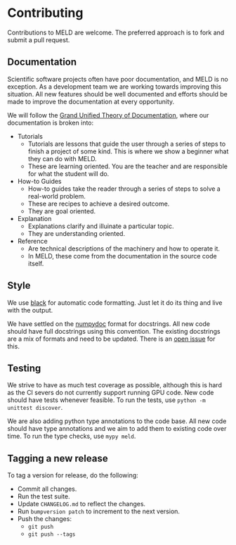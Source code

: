 # Contributing

Contributions to MELD are welcome. The preferred approach is to fork and submit a pull request.

## Documentation

Scientific software projects often have poor documentation, and MELD is no exception. As a development
team we are working towards improving this situation. All new features should be well documented and
efforts should be made to improve the documentation at every opportunity.

We will follow the [Grand Unified Theory of Documentation](https://documentation.divio.com), where our
documentation is broken into:
- Tutorials
  - Tutorials are lessons that guide the user through a series of steps to finish a project of some
    kind. This is where we show a beginner what they can do with MELD.
  - These are learning oriented. You are the teacher and are responsible for what the student will do.
- How-to Guides
  - How-to guides take the reader through a series of steps to solve a real-world problem.
  - These are recipes to achieve a desired outcome.
  - They are goal oriented.
- Explanation
  - Explanations clarify and illuinate a particular topic.
  - They are understanding oriented.
- Reference
  - Are technical descriptions of the machinery and how to operate it.
  - In MELD, these come from the documentation in the source code itself.

## Style

We use [black](https://github.com/ambv/black) for automatic code formatting. Just let it do its thing and live with the output.

We have settled on the [numpydoc](https://numpydoc.readthedocs.io/en/latest/) format for docstrings. All new code should have full
docstrings using this convention. The existing docstrings are a mix of formats and need to be updated. There is an
[open issue](https://github.com/maccallumlab/meld/issues/48) for this.

## Testing

We strive to have as much test coverage as possible, although this is hard as the CI severs do not currently support running GPU code.
New code should have tests whenever feasible. To run the tests, use `python -m unittest discover`.

We are also adding python type annotations to the code base. All new code should have type annotations and we aim to add them to existing
code over time. To run the type checks, use `mypy meld`.

## Tagging a new release

To tag a version for release, do the following:
- Commit all changes.
- Run the test suite.
- Update `CHANGELOG.md` to reflect the changes.
- Run `bumpversion patch` to increment to the next version.
- Push the changes:
  - `git push`
  - `git push --tags`
